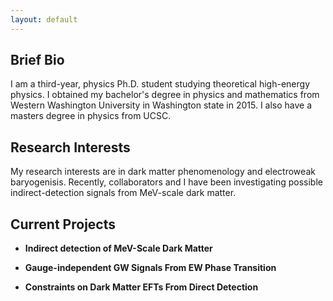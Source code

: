 ```yaml
---
layout: default
---
```


Brief Bio
---------

I am a third-year, physics Ph.D. student studying theoretical high-energy physics. I obtained my bachelor's degree in physics and mathematics from Western Washington University in Washington state in 2015. I also have a masters degree in physics from UCSC.

Research Interests
------------------

My research interests are in dark matter phenomenology and electroweak baryogenisis. Recently, collaborators and I have been investigating possible indirect-detection signals from MeV-scale dark matter.

Current Projects
----------------

* **Indirect detection of MeV-Scale Dark Matter**

* **Gauge-independent GW Signals From EW  Phase Transition**

* **Constraints on Dark Matter EFTs From Direct Detection**
